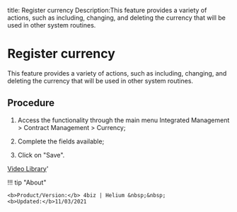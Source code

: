 title: Register currency
Description:This feature provides a variety of actions, such as including, changing, and deleting the currency that will be used in other system routines.
# Register currency

This feature provides a variety of actions, such as including, changing, and deleting the currency that will be used in other system routines.

Procedure
-------------

1.  Access the functionality through the main menu Integrated Management \>
    Contract Management \> Currency;

2.  Complete the fields available;

3.  Click on "Save".

<i class='fa fa-youtube-play  fa-2x' style='color:#97ce17;vertical-align: middle;'> </i> [Video Library](https://www.youtube.com/playlist?list=PLB5qK2uzf2ROEeoHh3EbsZJxjr9hJSLIV)'

!!! tip "About"

    <b>Product/Version:</b> 4biz | Helium &nbsp;&nbsp;
    <b>Updated:</b>11/03/2021


